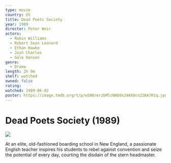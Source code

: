 ```yaml
---
type: movie
country: US
title: Dead Poets Society
year: 1989
director: Peter Weir
actors:
  - Robin Williams
  - Robert Sean Leonard
  - Ethan Hawke
  - Josh Charles
  - Gale Hansen
genre:
  - Drama
length: 2h 9m
shelf: watched
owned: false
rating:
watched: 1989-06-02
poster: https://image.tmdb.org/t/p/w500/erzbMlcNHOdx24AXOcn2ZKA7R1q.jpg
---
```


# Dead Poets Society (1989)

![](https://image.tmdb.org/t/p/w500/erzbMlcNHOdx24AXOcn2ZKA7R1q.jpg)

At an elite, old-fashioned boarding school in New England, a passionate English teacher inspires his students to rebel against convention and seize the potential of every day, courting the disdain of the stern headmaster.